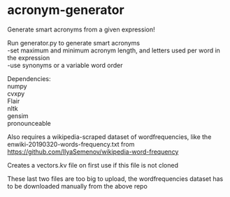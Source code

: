 # acronym-generator
Generate smart acronyms from a given expression!  

Run generator.py to generate smart acronyms   
-set maximum and minimum acronym length, and letters used per word in the expression  
-use synonyms or a variable word order  

Dependencies:   
  numpy  
  cvxpy  
  Flair  
  nltk  
  gensim  
  pronounceable   
  
  Also requires a wikipedia-scraped dataset of wordfrequencies, like the enwiki-20190320-words-frequency.txt from https://github.com/IlyaSemenov/wikipedia-word-frequency  
 
Creates a vectors.kv file on first use if this file is not cloned   
  
  These last two files are too big to upload, the wordfrequencies dataset has to be downloaded manually from the above repo
